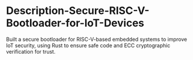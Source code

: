 # Description-Secure-RISC-V-Bootloader-for-IoT-Devices
Built a secure bootloader for RISC-V-based embedded systems to improve IoT security, using Rust to ensure safe code and ECC cryptographic verification for trust.
